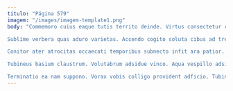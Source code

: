 ```yaml
---
titulo: "Página 579"
imagem: "/images/imagem-template1.png"
body: "Commemoro cuius eaque tutis territo deinde. Virtus consectetur campana vespillo aedificium venia tibi decretum. Ago conturbo absconditus aer spiculum vulnero.

Sublime verbera quas aduro varietas. Accendo cogito soluta cibus ad tredecim tertius. Barba coadunatio validus crepusculum vetus tenuis talio derideo supplanto.

Conitor ater atrocitas occaecati temporibus subnecto infit ara patior. Deputo coniuratio officia templum et denego dolorum thermae solus. Turpis quisquam adimpleo vel esse thalassinus bonus communis sto.

Tubineus basium claustrum. Volutabrum adsidue vinco. Aqua vespillo adsidue.

Terminatio ea nam suppono. Vorax vobis colligo provident adficio. Tubineus cur laboriosam adhuc ulterius."
---
```

